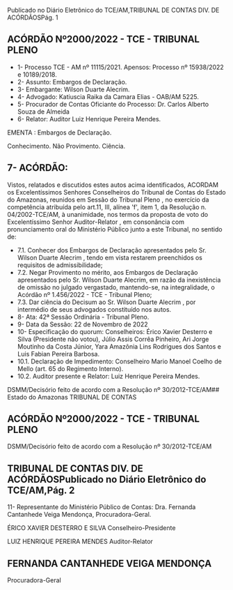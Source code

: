 Publicado  no  Diário  Eletrônico do TCE/AM,TRIBUNAL DE CONTAS DIV. DE ACÓRDÃOSPág. 1

## ACÓRDÃO Nº2000/2022 - TCE - TRIBUNAL PLENO

- 1- Processo TCE - AM nº 11115/2021. Apensos: Processo nº  15938/2022 e 10189/2018.
- 2- Assunto: Embargos de Declaração.
- 3- Embargante: Wilson Duarte Alecrim.
- 4- Advogado: Katiuscia Raika da Camara Elias - OAB/AM 5225.
- 5- Procurador de Contas Oficiante do Processo: Dr. Carlos Alberto Souza de Almeida
- 6- Relator: Auditor Luiz Henrique Pereira Mendes.

EMENTA : Embargos de Declaração.

Conhecimento. Não Provimento. Ciência.

## 7- ACÓRDÃO:

Vistos, relatados e discutidos estes autos acima identificados, ACORDAM os Excelentíssimos Senhores Conselheiros do Tribunal de Contas do Estado do Amazonas, reunidos  em  Sessão  do Tribunal  Pleno ,  no  exercício  da  competência  atribuída  pelo art.11,  III,  alínea  'f',  item  1,  da  Resolução  n.  04/2002-TCE/AM, à  unanimidade, nos termos da proposta de voto do Excelentíssimo Senhor Auditor-Relator , em consonância com pronunciamento oral do Ministério Público junto a este Tribunal, no sentido de:

- 7.1. Conhecer dos Embargos  de  Declaração  apresentados  pelo Sr.  Wilson Duarte  Alecrim ,  tendo  em  vista  restarem  preenchidos  os  requisitos  de admissibilidade;
- 7.2. Negar Provimento no mérito, aos Embargos de Declaração apresentados pelo Sr. Wilson Duarte Alecrim, em razão da inexistência de  omissão  no  julgado  vergastado,  mantendo-se,  na  integralidade,  o Acórdão nº 1.456/2022 - TCE - Tribunal Pleno;
- 7.3. Dar ciência do Decisum ao Sr.  Wilson Duarte  Alecrim ,  por  intermédio de seus advogados constituído nos autos.
- 8- Ata: 42ª Sessão Ordinária - Tribunal Pleno.
- 9- Data da Sessão: 22 de Novembro de 2022
- 10-  Especificação do quorum: Conselheiros: Érico Xavier Desterro e Silva (Presidente não  votou),  Júlio  Assis  Corrêa  Pinheiro,  Ari  Jorge  Moutinho  da  Costa  Júnior,  Yara Amazônia Lins Rodrigues dos Santos e Luis Fabian Pereira Barbosa.
- 10.1. Declaração de Impedimento: Conselheiro Mario Manoel Coelho de Mello (art. 65 do Regimento Interno).
- 10.2. Auditor presente e Relator: Luiz Henrique Pereira Mendes.

DSMM/Decisório feito de acordo com a Resolução nº 30/2012-TCE/AM## Estado do Amazonas TRIBUNAL DE CONTAS

## ACÓRDÃO Nº2000/2022 - TCE - TRIBUNAL PLENO

DSMM/Decisório feito de acordo com a Resolução nº 30/2012-TCE/AM

## TRIBUNAL DE CONTAS DIV. DE ACÓRDÃOSPublicado  no  Diário  Eletrônico do TCE/AM,Pág. 2

11-  Representante do Ministério Público de Contas: Dra. Fernanda Cantanhede Veiga Mendonça, Procuradora-Geral.

ÉRICO XAVIER DESTERRO E SILVA Conselheiro-Presidente

LUIZ HENRIQUE PEREIRA MENDES Auditor-Relator

## FERNANDA CANTANHEDE VEIGA MENDONÇA

Procuradora-Geral